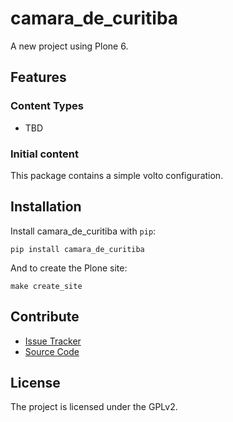 # camara_de_curitiba

A new project using Plone 6.

## Features

### Content Types

- TBD

### Initial content

This package contains a simple volto configuration.

Installation
------------

Install camara_de_curitiba with `pip`:

```shell
pip install camara_de_curitiba
```
And to create the Plone site:

```shell
make create_site
```

## Contribute

- [Issue Tracker](https://github.com/collective/camara-de-curitiba/issues)
- [Source Code](https://github.com/collective/camara-de-curitiba/)

## License

The project is licensed under the GPLv2.
